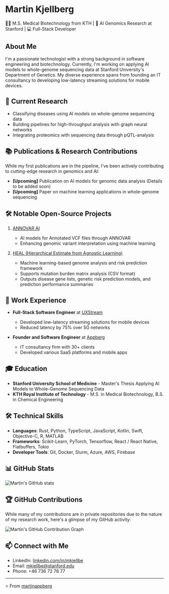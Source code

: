# Martin Kjellberg

👨‍🎓 M.S. Medical Biotechnology from KTH | 🧬 AI Genomics Research at Stanford | 💻 Full-Stack Developer

## About Me

I'm a passionate technologist with a strong background in software engineering and biotechnology. Currently, I'm working on applying AI models to whole-genome sequencing data at Stanford University's Department of Genetics. My diverse experience spans from founding an IT consultancy to developing low-latency streaming solutions for mobile devices.

## 🔬 Current Research

- Classifying diseases using AI models on whole-genome sequencing data
- Building pipelines for high-throughput analysis with graph neural networks
- Integrating proteomics with sequencing data through pQTL-analysis

## 📚 Publications & Research Contributions

While my first publications are in the pipeline, I've been actively contributing to cutting-edge research in genomics and AI:

- **[Upcoming]** Publication on AI models for genomic data analysis (Details to be added soon)
- **[Upcoming]** Paper on machine learning applications in whole-genome sequencing

## 🛠️ Notable Open-Source Projects

1. [ANNOVAR AI](https://github.com/martinappberg/annovar_ai)
   - AI models for Annotated VCF files through ANNOVAR
   - Enhancing genomic variant interpretation using machine learning

2. [HEAL (Hierarchical Estimate from Agnostic Learning)](https://github.com/pirocv/HEAL)
   - Machine learning-based genome analysis and risk prediction framework
   - Supports mutation burden matrix analysis (CSV format)
   - Outputs disease gene lists, genetic risk prediction models, and prediction performance summaries

## 💼 Work Experience

- **Full-Stack Software Engineer** at [UXStream](https://uxstream.com/)
  - Developed low-latency streaming solutions for mobile devices
  - Reduced latency by 75% over 5G networks
  
- **Founder and Software Engineer** at [Appberg](https://appberg.se/)
  - IT consultancy firm with 30+ clients
  - Developed various SaaS platforms and mobile apps

## 🎓 Education

- **Stanford University School of Medicine** - Master's Thesis Applying AI Models to Whole-Genome Sequencing Data
- **KTH Royal Institute of Technology** - M.S. in Medical Biotechnology, B.S. in Chemical Engineering

## 🛠 Technical Skills

- **Languages**: Rust, Python, TypeScript, JavaScript, Kotlin, Swift, Objective-C, R, MATLAB
- **Frameworks**: Scikit-Learn, PyTorch, Tensorflow, React / React Native, Flatbuffers, Tokio
- **Developer Tools**: Git, Docker, Slurm, Azure, AWS, Firebase

## 📊 GitHub Stats

![Martin's GitHub stats](https://github-readme-stats.vercel.app/api?username=martinappberg&show_icons=true&theme=radical)

## 🏆 GitHub Contributions

While many of my contributions are in private repositories due to the nature of my research work, here's a glimpse of my GitHub activity:

![Martin's GitHub Contribution Graph](https://github-readme-activity-graph.cyclic.app/graph?username=martinappberg&theme=github)

## 📫 Connect with Me

- LinkedIn: [linkedin.com/in/mkjellbe](https://linkedin.com/in/mkjellbe)
- Email: mkjellbe@stanford.edu
- Phone: +46 736 72 78 77

---

⭐️ From [martinappberg](https://github.com/martinappberg)
